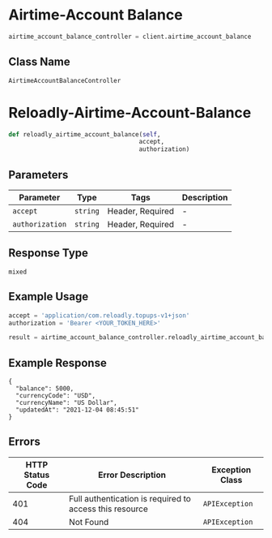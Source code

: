 # Airtime-Account Balance

```python
airtime_account_balance_controller = client.airtime_account_balance
```

## Class Name

`AirtimeAccountBalanceController`


# Reloadly-Airtime-Account-Balance

```python
def reloadly_airtime_account_balance(self,
                                    accept,
                                    authorization)
```

## Parameters

| Parameter | Type | Tags | Description |
|  --- | --- | --- | --- |
| `accept` | `string` | Header, Required | - |
| `authorization` | `string` | Header, Required | - |

## Response Type

`mixed`

## Example Usage

```python
accept = 'application/com.reloadly.topups-v1+json'
authorization = 'Bearer <YOUR_TOKEN_HERE>'

result = airtime_account_balance_controller.reloadly_airtime_account_balance(accept, authorization)
```

## Example Response

```
{
  "balance": 5000,
  "currencyCode": "USD",
  "currencyName": "US Dollar",
  "updatedAt": "2021-12-04 08:45:51"
}
```

## Errors

| HTTP Status Code | Error Description | Exception Class |
|  --- | --- | --- |
| 401 | Full authentication is required to access this resource | `APIException` |
| 404 | Not Found | `APIException` |

